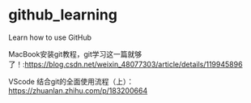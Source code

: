 # github_learning
Learn how to use GitHub

MacBook安装git教程，git学习这一篇就够了！:https://blog.csdn.net/weixin_48077303/article/details/119945896

VScode 结合git的全面使用流程（上）：https://zhuanlan.zhihu.com/p/183200664